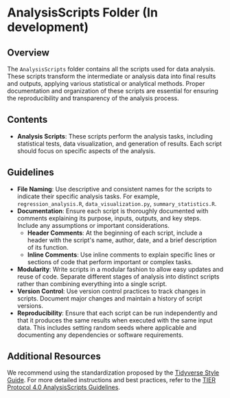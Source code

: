 # AnalysisScripts Folder (In development)

## Overview

The `AnalysisScripts` folder contains all the scripts used for data analysis. These scripts transform the intermediate or analysis data into final results and outputs, applying various statistical or analytical methods. Proper documentation and organization of these scripts are essential for ensuring the reproducibility and transparency of the analysis process.

## Contents

- **Analysis Scripts**: These scripts perform the analysis tasks, including statistical tests, data visualization, and generation of results. Each script should focus on specific aspects of the analysis.

## Guidelines

- **File Naming**: Use descriptive and consistent names for the scripts to indicate their specific analysis tasks. For example, `regression_analysis.R`, `data_visualization.py`, `summary_statistics.R`.
- **Documentation**: Ensure each script is thoroughly documented with comments explaining its purpose, inputs, outputs, and key steps. Include any assumptions or important considerations.
  - **Header Comments**: At the beginning of each script, include a header with the script's name, author, date, and a brief description of its function.
  - **Inline Comments**: Use inline comments to explain specific lines or sections of code that perform important or complex tasks.
- **Modularity**: Write scripts in a modular fashion to allow easy updates and reuse of code. Separate different stages of analysis into distinct scripts rather than combining everything into a single script.
- **Version Control**: Use version control practices to track changes in scripts. Document major changes and maintain a history of script versions.
- **Reproducibility**: Ensure that each script can be run independently and that it produces the same results when executed with the same input data. This includes setting random seeds where applicable and documenting any dependencies or software requirements.

## Additional Resources

We recommend using the standardization proposed by the [Tidyverse Style Guide](https://style.tidyverse.org/). For more detailed instructions and best practices, refer to the [TIER Protocol 4.0 AnalysisScripts Guidelines](https://www.projecttier.org/tier-protocol/protocol-4-0/root/scripts/analysis/).